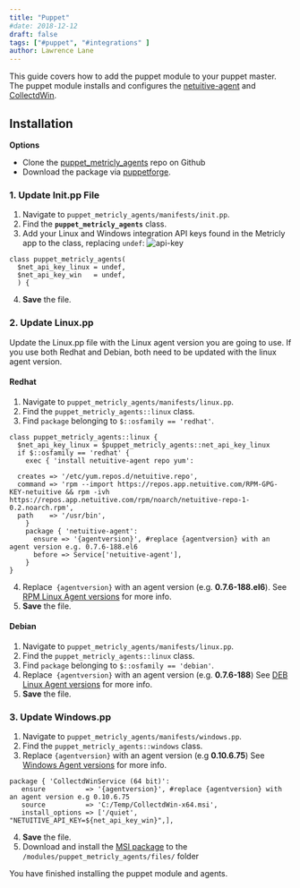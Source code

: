 ```yaml
---
title: "Puppet"
#date: 2018-12-12
draft: false
tags: ["#puppet", "#integrations" ]
author: Lawrence Lane
---
```


This guide covers how to add the puppet module to your puppet master. The puppet module installs and configures the [netuitive-agent][1] and [CollectdWin][2].

## Installation

**Options**

- Clone the [puppet_metricly_agents](https://github.com/metricly/puppet_metricly_agents) repo on Github
- Download the package via [puppetforge](https://forge.puppet.com/metricly/puppet_metricly_agents).

### 1. Update Init.pp File

1. Navigate to `puppet_metricly_agents/manifests/init.pp`.
2. Find the **`puppet_metricly_agents`** class.
3. Add your Linux and Windows integration API keys found in the Metricly app to the class, replacing `undef`:
![api-key](/images/_index/api-key.png)

  ```
  class puppet_metricly_agents(
    $net_api_key_linux = undef,
    $net_api_key_win   = undef,
    ) {

  ```
4. **Save** the file.

### 2. Update Linux.pp

Update the Linux.pp file with the Linux agent version you are going to use. If you use both Redhat and Debian, both need to be updated with the linux agent version.

#### Redhat

1. Navigate to `puppet_metricly_agents/manifests/linux.pp`.
2. Find the `puppet_metricly_agents::linux` class.
3. Find `package` belonging to `$::osfamily == 'redhat'`.

```
class puppet_metricly_agents::linux {
  $net_api_key_linux = $puppet_metricly_agents::net_api_key_linux
  if $::osfamily == 'redhat' {
    exec { 'install netuitive-agent repo yum':

  creates => '/etc/yum.repos.d/netuitive.repo',
  command => 'rpm --import https://repos.app.netuitive.com/RPM-GPG-KEY-netuitive && rpm -ivh https://repos.app.netuitive.com/rpm/noarch/netuitive-repo-1-0.2.noarch.rpm',
  path    => '/usr/bin',
    }
    package { 'netuitive-agent':
      ensure => '{agentversion}', #replace {agentversion} with an agent version e.g. 0.7.6-188.el6
      before => Service['netuitive-agent'],
    }
}
```
4. Replace` {agentversion}` with an agent version (e.g. **0.7.6-188.el6**). See [RPM Linux Agent versions](https://repos.app.netuitive.com/rpm/x86_64/) for more info.
5. **Save** the file.

#### Debian

1. Navigate to `puppet_metricly_agents/manifests/linux.pp`.
2. Find the `puppet_metricly_agents::linux` class.
3. Find `package` belonging to `$::osfamily == 'debian'`.
4. Replace` {agentversion}` with an agent version (e.g. **0.7.6-188**) See [DEB Linux Agent versions](https://repos.app.netuitive.com/deb/dists/stable/main/binary-amd64/) for more info.
5. **Save** the file.

### 3. Update Windows.pp

1. Navigate to `puppet_metricly_agents/manifests/windows.pp`.
2. Find the `puppet_metricly_agents::windows` class.
3. Replace `{agentversion}` with an agent version (e.g **0.10.6.75**) See [Windows Agent versions](https://repos.app.netuitive.com/windows-agent/index.html) for more info.

```
package { 'CollectdWinService (64 bit)':
   ensure          => '{agentversion}', #replace {agentversion} with an agent version e.g 0.10.6.75
   source          => 'C:/Temp/CollectdWin-x64.msi',
   install_options => ['/quiet', "NETUITIVE_API_KEY=${net_api_key_win}",],
```
4. **Save** the file.
5. Download and install the [MSI package](https://repos.app.netuitive.com/windows-agent/index.html) to the `/modules/puppet_metricly_agents/files/` folder

[1]: https://docs.metricly.com/integrations/agents/linux-agent/
[2]: https://docs.metricly.com/integrations/agents/windows-agent/

You have finished installing the puppet module and agents.
